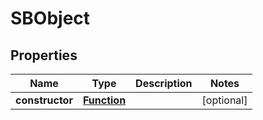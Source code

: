 

# SBObject


## Properties

| Name | Type | Description | Notes |
|------------ | ------------- | ------------- | -------------|
|**constructor** | [**Function**](Function.md) |  |  [optional] |




